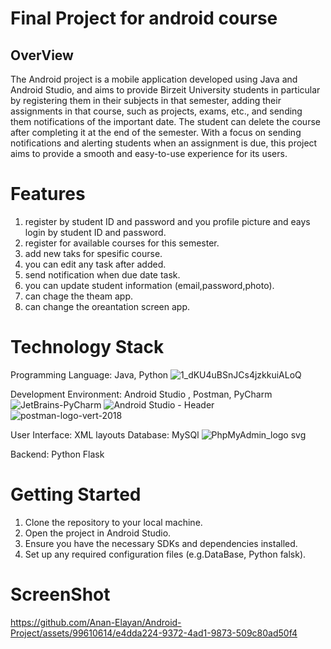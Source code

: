 # Final Project for android course

## OverView
The Android project is a mobile application developed using Java and Android Studio, and aims to provide Birzeit University students in particular by registering them in their subjects in that semester, adding their assignments in that course, such as projects, exams, etc., and sending them notifications of the important date. The student can delete the course after completing it at the end of the semester. With a focus on sending notifications and alerting students when an assignment is due, this project aims to provide a smooth and easy-to-use experience for its users.


# Features
1. register by student ID and password and you profile picture and eays login by student ID and password.
2. register for available courses for this semester.
3. add new taks for spesific course.
4. you can edit any task after added.
5. send notification when due date task.
6. you can update student information (email,password,photo).
7. can chage the theam app.
8. can change the oreantation screen app.

   
# Technology Stack
Programming Language: Java, Python ![1_dKU4uBSnJCs4jzkkuiALoQ](https://github.com/Anan-Elayan/Android-Project/assets/99610614/803ea743-ba3b-434c-826b-fcd0f4565ed4)

Development Environment: Android Studio , Postman, PyCharm
![JetBrains-PyCharm](https://github.com/Anan-Elayan/Android-Project/assets/99610614/b15df647-f799-491e-abbd-691b00a84823)
![Android Studio - Header](https://github.com/Anan-Elayan/Android-Project/assets/99610614/4e4f4be6-3aa4-4ffa-a99f-1b0c832bde64)
![postman-logo-vert-2018](https://github.com/Anan-Elayan/Android-Project/assets/99610614/4b13d971-adf6-44a9-b69f-298e2f718e65)

User Interface: XML layouts
Database: MySQl  ![PhpMyAdmin_logo svg](https://github.com/Anan-Elayan/Android-Project/assets/99610614/54c17bac-18f3-452a-8956-ba07d3dc2654)

Backend: Python Flask



# Getting Started
1. Clone the repository to your local machine.
2. Open the project in Android Studio.
3. Ensure you have the necessary SDKs and dependencies installed.
4. Set up any required configuration files (e.g.DataBase, Python falsk).


# ScreenShot
https://github.com/Anan-Elayan/Android-Project/assets/99610614/e4dda224-9372-4ad1-9873-509c80ad50f4

